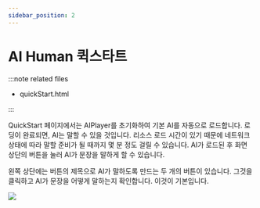```yaml
---
sidebar_position: 2
---
```


# AI Human 퀵스타트

:::note related files

- quickStart.html

:::

QuickStart 페이지에서는 AIPlayer를 초기화하여 기본 AI를 자동으로 로드합니다. 로딩이 완료되면, AI는 말할 수 있을 것입니다. 리소스 로드 시간이 있기 때문에 네트워크 상태에 따라 말할 준비가 될 때까지 몇 분 정도 걸릴 수 있습니다. AI가 로드된 후 화면 상단의 버튼을 눌러 AI가 문장을 말하게 할 수 있습니다.

왼쪽 상단에는 버튼의 제목으로 AI가 말하도록 만드는 두 개의 버튼이 있습니다. 그것을 클릭하고 AI가 문장을 어떻게 말하는지 확인합니다. 이것이 기본입니다.

<img src="/img/aihuman/web/quick_start.png" />
